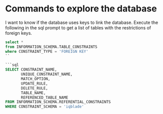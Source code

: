 # Commands to explore the database

I want to know if the database uses keys to link the database. Execute the following in the sql prompt to get a list of tables with the restrictions of foreign keys. 

```sql
select *
from INFORMATION_SCHEMA.TABLE_CONSTRAINTS
where CONSTRAINT_TYPE = 'FOREIGN KEY'
``

```sql
SELECT CONSTRAINT_NAME,
       UNIQUE_CONSTRAINT_NAME, 
       MATCH_OPTION, 
       UPDATE_RULE,
       DELETE_RULE,
       TABLE_NAME,
       REFERENCED_TABLE_NAME
FROM INFORMATION_SCHEMA.REFERENTIAL_CONSTRAINTS
WHERE CONSTRAINT_SCHEMA = 'iqblade'
```